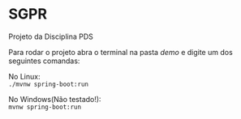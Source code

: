 # SGPR
Projeto da Disciplina PDS

Para rodar o projeto abra o terminal na pasta *demo* e digite um dos seguintes comandas:

No Linux:  
`./mvnw spring-boot:run`

No Windows(Não testado!):  
`mvnw spring-boot:run`
